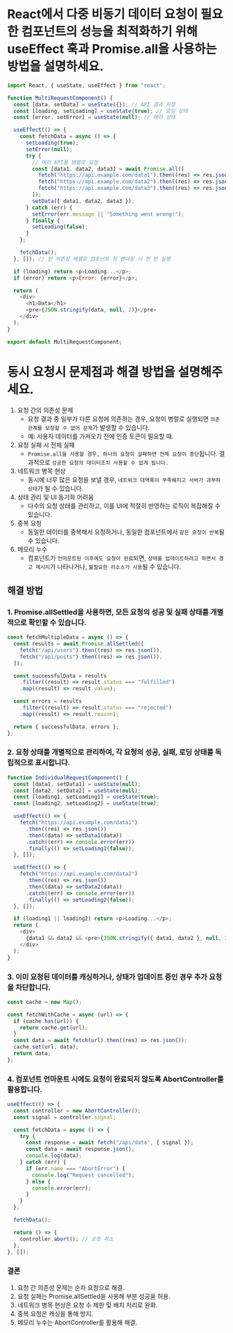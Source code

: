 # React에서 다중 비동기 데이터 요청이 필요한 컴포넌트의 성능을 최적화하기 위해 useEffect 훅과 Promise.all을 사용하는 방법을 설명하세요.

```js
import React, { useState, useEffect } from "react";

function MultiRequestComponent() {
  const [data, setData] = useState({}); // API 결과 저장
  const [loading, setLoading] = useState(true); // 로딩 상태
  const [error, setError] = useState(null); // 에러 상태

  useEffect(() => {
    const fetchData = async () => {
      setLoading(true);
      setError(null);
      try {
        // 여러 API를 병렬로 요청
        const [data1, data2, data3] = await Promise.all([
          fetch("https://api.example.com/data1").then((res) => res.json()),
          fetch("https://api.example.com/data2").then((res) => res.json()),
          fetch("https://api.example.com/data3").then((res) => res.json()),
        ]);
        setData({ data1, data2, data3 });
      } catch (err) {
        setError(err.message || "Something went wrong!");
      } finally {
        setLoading(false);
      }
    };

    fetchData();
  }, []); // 빈 의존성 배열로 컴포넌트 첫 렌더링 시 한 번 실행

  if (loading) return <p>Loading...</p>;
  if (error) return <p>Error: {error}</p>;

  return (
    <div>
      <h1>Data</h1>
      <pre>{JSON.stringify(data, null, 2)}</pre>
    </div>
  );
}

export default MultiRequestComponent;
```

# 동시 요청시 문제점과 해결 방법을 설명해주세요.

1. 요청 간의 의존성 문제
   - 요청 결과 중 일부가 다른 요청에 의존하는 경우, 요청이 병렬로 실행되면 `의존 관계를 보장할 수 없어 문제`가 발생할 수 있습니다.
   - 예: 사용자 데이터를 가져오기 전에 인증 토큰이 필요할 때.
2. 요청 실패 시 전체 실패
   - `Promise.all을 사용할 경우, 하나의 요청이 실패하면 전체 요청이 중단`됩니다.
     결과적으로 `성공한 요청의 데이터조차 사용할 수 없게 됩니다.`
3. 네트워크 병목 현상
   - 동시에 너무 많은 요청을 보낼 경우, `네트워크 대역폭이 부족해지고 서버가 과부하 상태`가 될 수 있습니다.
4. 상태 관리 및 UI 동기화 어려움
   - 다수의 요청 상태를 관리하고, 이를 UI에 적절히 반영하는 로직이 복잡해질 수 있습니다.
5. 중복 요청
   - 동일한 데이터를 중복해서 요청하거나, 동일한 컴포넌트에서 `같은 요청이 반복`될 수 있습니다.
6. 메모리 누수
   - 컴포넌트가 `언마운트된 이후에도 요청이 완료`되면, `상태를 업데이트하려고 하면서 경고 메시지`가 나타나거나, `불필요한 리소스가 사용`될 수 있습니다.

## 해결 방법

### 1. Promise.allSettled을 사용하면, 모든 요청의 성공 및 실패 상태를 개별적으로 확인할 수 있습니다.

```js
const fetchMultipleData = async () => {
  const results = await Promise.allSettled([
    fetch("/api/users").then((res) => res.json()),
    fetch("/api/posts").then((res) => res.json()),
  ]);

  const successfulData = results
    .filter((result) => result.status === "fulfilled")
    .map((result) => result.value);

  const errors = results
    .filter((result) => result.status === "rejected")
    .map((result) => result.reason);

  return { successfulData, errors };
};
```

### 2. 요청 상태를 개별적으로 관리하여, 각 요청의 성공, 실패, 로딩 상태를 독립적으로 표시합니다.

```js
function IndividualRequestComponent() {
  const [data1, setData1] = useState(null);
  const [data2, setData2] = useState(null);
  const [loading1, setLoading1] = useState(true);
  const [loading2, setLoading2] = useState(true);

  useEffect(() => {
    fetch("https://api.example.com/data1")
      .then((res) => res.json())
      .then((data) => setData1(data))
      .catch((err) => console.error(err))
      .finally(() => setLoading1(false));
  }, []);

  useEffect(() => {
    fetch("https://api.example.com/data2")
      .then((res) => res.json())
      .then((data) => setData2(data))
      .catch((err) => console.error(err))
      .finally(() => setLoading2(false));
  }, []);

  if (loading1 || loading2) return <p>Loading...</p>;
  return (
    <div>
      {data1 && data2 && <pre>{JSON.stringify({ data1, data2 }, null, 2)}</pre>}
    </div>
  );
}
```

### 3. 이미 요청된 데이터를 캐싱하거나, 상태가 업데이트 중인 경우 추가 요청을 차단합니다.

```js
const cache = new Map();

const fetchWithCache = async (url) => {
  if (cache.has(url)) {
    return cache.get(url);
  }
  const data = await fetch(url).then((res) => res.json());
  cache.set(url, data);
  return data;
};
```

### 4. 컴포넌트 언마운트 시에도 요청이 완료되지 않도록 **AbortController**를 활용합니다.

```js
useEffect(() => {
  const controller = new AbortController();
  const signal = controller.signal;

  const fetchData = async () => {
    try {
      const response = await fetch("/api/data", { signal });
      const data = await response.json();
      console.log(data);
    } catch (err) {
      if (err.name === "AbortError") {
        console.log("Request cancelled");
      } else {
        console.error(err);
      }
    }
  };

  fetchData();

  return () => {
    controller.abort(); // 요청 취소
  };
}, []);
```

### 결론

1. 요청 간 의존성 문제는 순차 요청으로 해결.
2. 요청 실패는 Promise.allSettled을 사용해 부분 성공을 허용.
3. 네트워크 병목 현상은 요청 수 제한 및 배치 처리로 완화.
4. 중복 요청은 캐싱을 통해 방지.
5. 메모리 누수는 AbortController를 활용해 해결.
